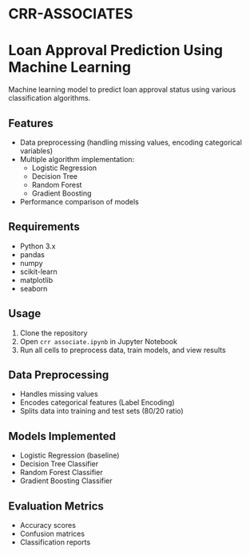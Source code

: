# CRR-ASSOCIATES
# Loan Approval Prediction Using Machine Learning

Machine learning model to predict loan approval status using various classification algorithms.

## Features
- Data preprocessing (handling missing values, encoding categorical variables)
- Multiple algorithm implementation:
  - Logistic Regression
  - Decision Tree
  - Random Forest
  - Gradient Boosting
- Performance comparison of models

## Requirements
- Python 3.x
- pandas
- numpy
- scikit-learn
- matplotlib
- seaborn

## Usage
1. Clone the repository
2. Open `crr associate.ipynb` in Jupyter Notebook
3. Run all cells to preprocess data, train models, and view results

## Data Preprocessing
- Handles missing values
- Encodes categorical features (Label Encoding)
- Splits data into training and test sets (80/20 ratio)

## Models Implemented
- Logistic Regression (baseline)
- Decision Tree Classifier
- Random Forest Classifier
- Gradient Boosting Classifier

## Evaluation Metrics
- Accuracy scores
- Confusion matrices
- Classification reports
